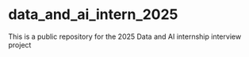 # data_and_ai_intern_2025
This is a public repository for the 2025 Data and AI internship interview project
